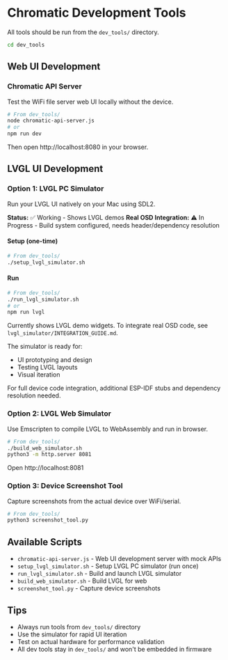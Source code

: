 # Chromatic Development Tools

All tools should be run from the `dev_tools/` directory.

```bash
cd dev_tools
```

## Web UI Development

### Chromatic API Server

Test the WiFi file server web UI locally without the device.

```bash
# From dev_tools/
node chromatic-api-server.js
# or
npm run dev
```

Then open http://localhost:8080 in your browser.

## LVGL UI Development

### Option 1: LVGL PC Simulator

Run your LVGL UI natively on your Mac using SDL2.

**Status:** ✅ Working - Shows LVGL demos
**Real OSD Integration:** ⚠️ In Progress - Build system configured, needs header/dependency resolution

#### Setup (one-time)

```bash
# From dev_tools/
./setup_lvgl_simulator.sh
```

#### Run

```bash
# From dev_tools/
./run_lvgl_simulator.sh
# or
npm run lvgl
```

Currently shows LVGL demo widgets. To integrate real OSD code, see `lvgl_simulator/INTEGRATION_GUIDE.md`.

The simulator is ready for:

- UI prototyping and design
- Testing LVGL layouts
- Visual iteration

For full device code integration, additional ESP-IDF stubs and dependency resolution needed.

### Option 2: LVGL Web Simulator

Use Emscripten to compile LVGL to WebAssembly and run in browser.

```bash
# From dev_tools/
./build_web_simulator.sh
python3 -m http.server 8081
```

Open http://localhost:8081

### Option 3: Device Screenshot Tool

Capture screenshots from the actual device over WiFi/serial.

```bash
# From dev_tools/
python3 screenshot_tool.py
```

## Available Scripts

- `chromatic-api-server.js` - Web UI development server with mock APIs
- `setup_lvgl_simulator.sh` - Setup LVGL PC simulator (run once)
- `run_lvgl_simulator.sh` - Build and launch LVGL simulator
- `build_web_simulator.sh` - Build LVGL for web
- `screenshot_tool.py` - Capture device screenshots

## Tips

- Always run tools from `dev_tools/` directory
- Use the simulator for rapid UI iteration
- Test on actual hardware for performance validation
- All dev tools stay in `dev_tools/` and won't be embedded in firmware
